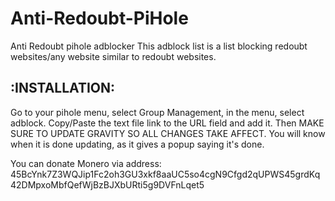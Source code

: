 # Anti-Redoubt-PiHole
Anti Redoubt pihole adblocker
This adblock list is a list blocking redoubt websites/any website similar to redoubt websites. 
## :INSTALLATION:
Go to your pihole menu, select Group Management, in the menu, select adblock. Copy/Paste the text file link to the URL field and add it. Then MAKE SURE TO UPDATE GRAVITY SO ALL CHANGES TAKE AFFECT. You will know when it is done updating, as it gives a popup saying it's done.

You can donate Monero via address: 45BcYnk7Z3WQJip1Fc2oh3GU3xkf8aaUC5so4cgN9Cfgd2qUPWS45grdKq42DMpxoMbfQefWjBzBJXbURti5g9DVFnLqet5




